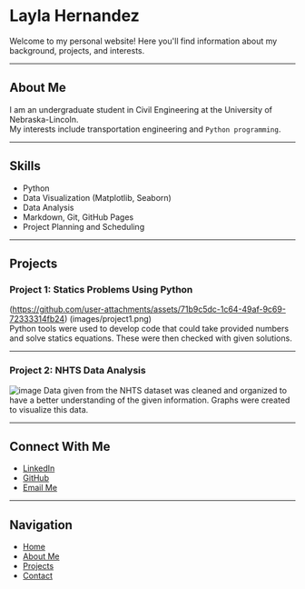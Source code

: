 # Layla Hernandez

Welcome to my personal website! Here you'll find information about my background, projects, and interests.

---

## About Me

I am an undergraduate student in Civil Engineering at the University of Nebraska-Lincoln.  
My interests include transportation engineering and `Python programming`.

---

## Skills

- Python  
- Data Visualization (Matplotlib, Seaborn)  
- Data Analysis  
- Markdown, Git, GitHub Pages
- Project Planning and Scheduling

---

## Projects

### Project 1: Statics Problems Using Python
(https://github.com/user-attachments/assets/71b9c5dc-1c64-49af-9c69-72333314fb24)
(images/project1.png)  
Python tools were used to develop code that could take provided numbers and solve statics equations. These were then checked with given solutions.


---

### Project 2: NHTS Data Analysis
![image](https://github.com/user-attachments/assets/1c72ca7a-b8d4-4008-8417-419d2e9e32d9)
Data given from the NHTS dataset was cleaned and organized to have a better understanding of the given information. Graphs were created to visualize this data.

---

## Connect With Me

- [LinkedIn](www.linkedin.com/in/layla-hernandez-665a7b32b)  
- [GitHub](https://github.com/Layla-Hernandez)  
- [Email Me](mailto:lhernandez29@huskers.unl.edu)

---

## Navigation

- [Home](index.md)  
- [About Me](about.md)  
- [Projects](projects.md)  
- [Contact](contact.md)
